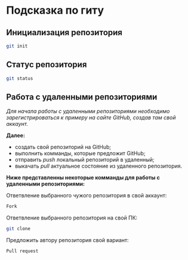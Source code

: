 # Подсказка по гиту

## Инициализация репозитория

```sh
git init
```

## Статус репозитория

```sh
git status
```

## Работа с удаленными репозиториями
*Для начала работы с удаленными репозиториями необходимо зарегистрироваться к примеру на сайте GitHub, создав там свой аккаунт.*

**Далее:**

- создать свой репозиторий на GitHub;
- выполнить комманды, которые предложит GitHub;
- отправить *push* локальный репозиторий в удаленный;
- выкачать *pull* актуальное состояние из удаленного репозитория.

**Ниже представленны некоторые комманды для работы с удаленными репозиториями:**

Ответвление выбранного чужого репозитория в свой аккаунт:
```sh
Fork
```
Ответвление выбранного репозитория на свой ПК:
```sh
git clone
```
Предложить автору репозитория свой вариант:
```sh
Pull request 
```